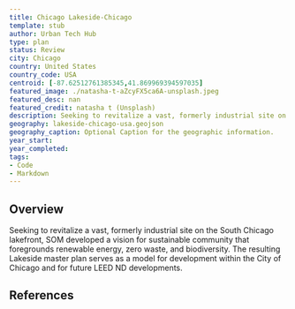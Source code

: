 ```yaml
---
title: Chicago Lakeside-Chicago
template: stub
author: Urban Tech Hub
type: plan
status: Review
city: Chicago
country: United States
country_code: USA
centroid: [-87.62512761385345,41.869969394597035]
featured_image: ./natasha-t-aZcyFX5ca6A-unsplash.jpeg
featured_desc: nan
featured_credit: natasha t (Unsplash)
description: Seeking to revitalize a vast, formerly industrial site on the South Chicago lakefront, SOM developed a vision for sustainable community that foregrounds renewable energy, zero waste, and biodiversity. The resulting Lakeside master plan serves as a model for development within the City of Chicago and for future LEED ND developments.
geography: lakeside-chicago-usa.geojson
geography_caption: Optional Caption for the geographic information.
year_start:
year_completed:
tags:
- Code
- Markdown
---
```


## Overview

Seeking to revitalize a vast, formerly industrial site on the South Chicago lakefront, SOM developed a vision for sustainable community that foregrounds renewable energy, zero waste, and biodiversity.
The resulting Lakeside master plan serves as a model for development within the City of Chicago and for future LEED ND developments.

## References
